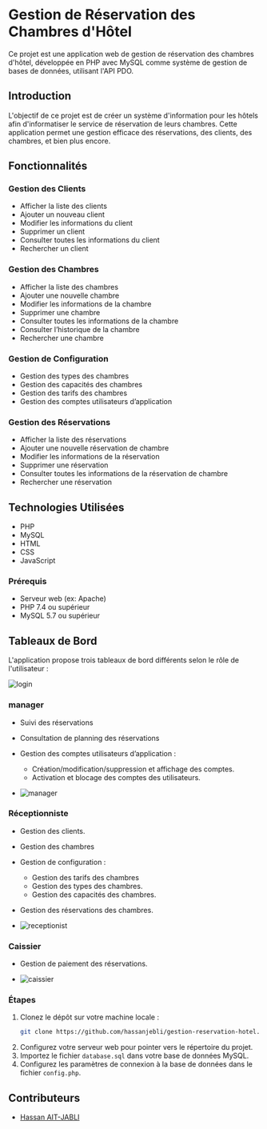 # Gestion de Réservation des Chambres d'Hôtel

Ce projet est une application web de gestion de réservation des chambres d'hôtel, développée en PHP avec MySQL comme système de gestion de bases de données, utilisant l'API PDO.


## Introduction

L'objectif de ce projet est de créer un système d'information pour les hôtels afin d'informatiser le service de réservation de leurs chambres. Cette application permet une gestion efficace des réservations, des clients, des chambres, et bien plus encore.

## Fonctionnalités

### Gestion des Clients
- Afficher la liste des clients
- Ajouter un nouveau client
- Modifier les informations du client
- Supprimer un client
- Consulter toutes les informations du client
- Rechercher un client

### Gestion des Chambres
- Afficher la liste des chambres
- Ajouter une nouvelle chambre
- Modifier les informations de la chambre
- Supprimer une chambre
- Consulter toutes les informations de la chambre
- Consulter l’historique de la chambre
- Rechercher une chambre

### Gestion de Configuration
- Gestion des types des chambres
- Gestion des capacités des chambres
- Gestion des tarifs des chambres
- Gestion des comptes utilisateurs d’application

### Gestion des Réservations
- Afficher la liste des réservations
- Ajouter une nouvelle réservation de chambre
- Modifier les informations de la réservation
- Supprimer une réservation
- Consulter toutes les informations de la réservation de chambre
- Rechercher une réservation

## Technologies Utilisées
- PHP
- MySQL
- HTML
- CSS
- JavaScript


### Prérequis
- Serveur web (ex: Apache)
- PHP 7.4 ou supérieur
- MySQL 5.7 ou supérieur

## Tableaux de Bord
L'application propose trois tableaux de bord différents selon le rôle de l'utilisateur :

![login](https://github.com/hassanjebli/gestion-reservation-hotel/assets/151209380/a320ed96-59b5-4425-9dc7-1b3c256ebffa)


### manager
- Suivi des réservations
- Consultation de planning des réservations
- Gestion des comptes utilisateurs d’application :
  - Création/modification/suppression et affichage des comptes.
  - Activation et blocage des comptes des utilisateurs.

- ![manager](https://github.com/hassanjebli/gestion-reservation-hotel/assets/151209380/6b4078ae-a9ef-4b2b-9d5e-16a716560e4b)


### Réceptionniste
- Gestion des clients.
- Gestion des chambres
- Gestion de configuration :
  - Gestion des tarifs des chambres
  - Gestion des types des chambres.
  - Gestion des capacités des chambres.
- Gestion des réservations des chambres. 

- ![receptionist](https://github.com/hassanjebli/gestion-reservation-hotel/assets/151209380/1710f4ad-de40-4dd0-92cf-aba54d8ab23f)


### Caissier
- Gestion de paiement des réservations.

- ![caissier](https://github.com/hassanjebli/gestion-reservation-hotel/assets/151209380/416eb30d-6783-4e37-bf1f-5e622a47efb8)


### Étapes
1. Clonez le dépôt sur votre machine locale :
    ```bash
    git clone https://github.com/hassanjebli/gestion-reservation-hotel.git
    ```
2. Configurez votre serveur web pour pointer vers le répertoire du projet.
3. Importez le fichier `database.sql` dans votre base de données MySQL.
4. Configurez les paramètres de connexion à la base de données dans le fichier `config.php`.


## Contributeurs
- [Hassan AIT-JABLI](https://github.com/hassanjebli)



